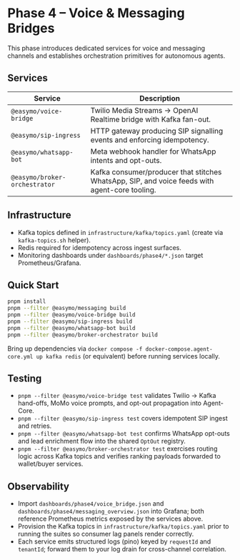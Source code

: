 # Phase 4 – Voice & Messaging Bridges

This phase introduces dedicated services for voice and messaging channels and establishes orchestration primitives for autonomous agents.

## Services

| Service | Description |
|---------|-------------|
| `@easymo/voice-bridge` | Twilio Media Streams → OpenAI Realtime bridge with Kafka fan-out. |
| `@easymo/sip-ingress` | HTTP gateway producing SIP signalling events and enforcing idempotency. |
| `@easymo/whatsapp-bot` | Meta webhook handler for WhatsApp intents and opt-outs. |
| `@easymo/broker-orchestrator` | Kafka consumer/producer that stitches WhatsApp, SIP, and voice feeds with agent-core tooling. |

## Infrastructure

- Kafka topics defined in `infrastructure/kafka/topics.yaml` (create via `kafka-topics.sh` helper).
- Redis required for idempotency across ingest surfaces.
- Monitoring dashboards under `dashboards/phase4/*.json` target Prometheus/Grafana.

## Quick Start

```bash
pnpm install
pnpm --filter @easymo/messaging build
pnpm --filter @easymo/voice-bridge build
pnpm --filter @easymo/sip-ingress build
pnpm --filter @easymo/whatsapp-bot build
pnpm --filter @easymo/broker-orchestrator build
```

Bring up dependencies via `docker compose -f docker-compose.agent-core.yml up kafka redis` (or equivalent) before running services locally.

## Testing

- `pnpm --filter @easymo/voice-bridge test` validates Twilio → Kafka hand-offs, MoMo voice prompts, and opt-out propagation into Agent-Core.
- `pnpm --filter @easymo/sip-ingress test` covers idempotent SIP ingest and retries.
- `pnpm --filter @easymo/whatsapp-bot test` confirms WhatsApp opt-outs and lead enrichment flow into the shared `OptOut` registry.
- `pnpm --filter @easymo/broker-orchestrator test` exercises routing logic across Kafka topics and verifies ranking payloads forwarded to wallet/buyer services.

## Observability

- Import `dashboards/phase4/voice_bridge.json` and `dashboards/phase4/messaging_overview.json` into Grafana; both reference Prometheus metrics exposed by the services above.
- Provision the Kafka topics in `infrastructure/kafka/topics.yaml` prior to running the suites so consumer lag panels render correctly.
- Each service emits structured logs (pino) keyed by `requestId` and `tenantId`; forward them to your log drain for cross-channel correlation.
